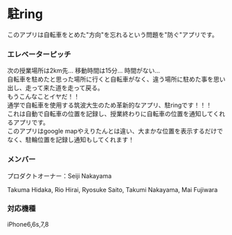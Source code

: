 # 駐ring
このアプリは自転車をとめた"方向"を忘れるという問題を"防ぐ"アプリです。


### エレベーターピッチ
次の授業場所は2km先… 移動時間は15分… 時間がない…</br>
自転車を駐めたと思った場所に行くと自転車がなく、違う場所に駐めた事を思い出し、走って来た道を走って戻る。</br>
もうこんなことイヤだ！！</br>
通学で自転車を使用する筑波大生のため革新的なアプリ、駐ringです！！！</br>
これは自動で自転車の位置を記録し、授業終わりに自転車の位置を通知してくれるアプリです。</br>
このアプリはgoogle mapやえりたんとは違い、大まかな位置を表示するだけでなく、駐輪位置を記録し通知もしてくれます！

### メンバー
プロダクトオーナー：Seiji Nakayama

Takuma Hidaka, Rio Hirai, Ryosuke Saito, Takumi Nakayama, Mai Fujiwara

### 対応機種
iPhone6,6s,7,8
